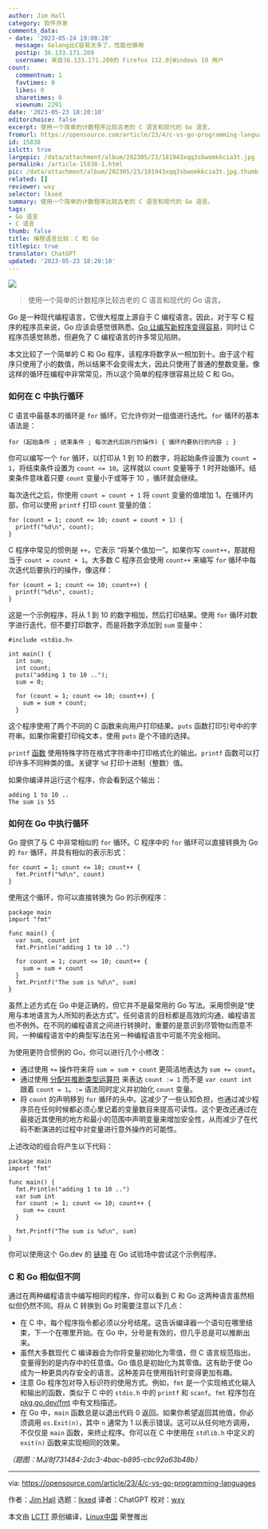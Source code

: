 ```yaml
---
author: Jim Hall
category: 软件开发
comments_data:
- date: '2023-05-24 19:08:28'
  message: Golang比C容易太多了，性能也够用
  postip: 36.133.171.209
  username: 来自36.133.171.209的 Firefox 112.0|Windows 10 用户
count:
  commentnum: 1
  favtimes: 0
  likes: 0
  sharetimes: 0
  viewnum: 2291
date: '2023-05-23 18:20:10'
editorchoice: false
excerpt: 使用一个简单的计数程序比较古老的 C 语言和现代的 Go 语言。
fromurl: https://opensource.com/article/23/4/c-vs-go-programming-languages
id: 15838
islctt: true
largepic: /data/attachment/album/202305/23/181943xqq3sbwomkkcia3t.jpg
permalink: /article-15838-1.html
pic: /data/attachment/album/202305/23/181943xqq3sbwomkkcia3t.jpg.thumb.jpg
related: []
reviewer: wxy
selector: lkxed
summary: 使用一个简单的计数程序比较古老的 C 语言和现代的 Go 语言。
tags:
- Go 语言
- C 语言
thumb: false
title: 编程语言比较：C 和 Go
titlepic: true
translator: ChatGPT
updated: '2023-05-23 18:20:10'
---
```


![](/data/attachment/album/202305/23/181943xqq3sbwomkkcia3t.jpg)



> 
> 使用一个简单的计数程序比较古老的 C 语言和现代的 Go 语言。
> 
> 
> 


Go 是一种现代编程语言，它很大程度上源自于 C 编程语言。因此，对于写 C 程序的程序员来说，Go 应该会感觉很熟悉。[Go 让编写新程序变得容易](https://opensource.com/article/17/6/getting-started-go)，同时让 C 程序员感觉熟悉，但避免了 C 编程语言的许多常见陷阱。


本文比较了一个简单的 C 和 Go 程序，该程序将数字从一相加到十。由于这个程序只使用了小的数值，所以结果不会变得太大，因此只使用了普通的整数变量。像这样的循环在编程中非常常见，所以这个简单的程序很容易比较 C 和 Go。


### 如何在 C 中执行循环


C 语言中最基本的循环是 `for` 循环，它允许你对一组值进行迭代。`for` 循环的基本语法是：



```
for (起始条件 ; 结束条件 ; 每次迭代后执行的操作) { 循环内要执行的内容 ; }

```

你可以编写一个 `for` 循环，以打印从 1 到 10 的数字，将起始条件设置为 `count = 1`，将结束条件设置为 `count <= 10`。这样就以 `count` 变量等于 1 时开始循环。结束条件意味着只要 `count` 变量小于或等于 10 ，循环就会继续。


每次迭代之后，你使用 `count = count + 1` 将 `count` 变量的值增加 1。在循环内部，你可以使用 `printf` 打印 `count` 变量的值：



```
for (count = 1; count <= 10; count = count + 1) {
  printf("%d\n", count);
}

```

C 程序中常见的惯例是 `++`，它表示 “将某个值加一”。如果你写 `count++`，那就相当于 `count = count + 1`。大多数 C 程序员会使用 `count++` 来编写 `for` 循环中每次迭代后要执行的操作，像这样：



```
for (count = 1; count <= 10; count++) {
  printf("%d\n", count);
}

```

这是一个示例程序，将从 1 到 10 的数字相加，然后打印结果。使用 `for` 循环对数字进行迭代，但不要打印数字，而是将数字添加到 `sum` 变量中：



```
#include <stdio.h>

int main() {
  int sum;
  int count;
  puts("adding 1 to 10 ..");
  sum = 0;

  for (count = 1; count <= 10; count++) {
    sum = sum + count;
  }

```

这个程序使用了两个不同的 C 函数来向用户打印结果。`puts` 函数打印引号中的字符串。如果你需要打印纯文本，使用 `puts` 是个不错的选择。


`printf` [函数](https://www.redhat.com/sysadmin/command-basics-printf?intcmp=7013a000002qLH8AAM) 使用特殊字符在格式字符串中打印格式化的输出。`printf` 函数可以打印许多不同种类的值。关键字 `%d` 打印十进制（整数）值。


如果你编译并运行这个程序，你会看到这个输出：



```
adding 1 to 10 ..
The sum is 55

```

### 如何在 Go 中执行循环


Go 提供了与 C 中非常相似的 `for` 循环。C 程序中的 `for` 循环可以直接转换为 Go 的 `for` 循环，并具有相似的表示形式：



```
for count = 1; count <= 10; count++ {
  fmt.Printf("%d\n", count)
}

```

使用这个循环，你可以直接转换为 Go 的示例程序：



```
package main
import "fmt"

func main() {
  var sum, count int
  fmt.Println("adding 1 to 10 ..")

  for count = 1; count <= 10; count++ {
    sum = sum + count
  }
  fmt.Printf("The sum is %d\n", sum)
}

```

虽然上述方式在 Go 中是正确的，但它并不是最常用的 Go 写法。采用惯例是“使用与本地语言为人所知的表达方式”。任何语言的目标都是高效的沟通，编程语言也不例外。在不同的编程语言之间进行转换时，重要的是意识到尽管物似而意不同，一种编程语言中的典型写法在另一种编程语言中可能不完全相同。


为使用更符合惯例的 Go，你可以进行几个小修改：


* 通过使用 `+=` 操作符来将 `sum = sum + count` 更简洁地表达为 `sum += count`。
* 通过使用 [分配并推断类型运算符](https://go.dev/ref/spec#Short_variable_declarations) 来表达 `count := 1` 而不是 `var count int` 跟着 `count = 1`。`:=` 语法同时定义并初始化 `count` 变量。
* 将 `count` 的声明移到 `for` 循环的头中。这减少了一些认知负担，也通过减少程序员在任何时候都必须心里记着的变量数目来提高可读性。这个更改还通过在最接近其使用的地方和最小的范围中声明变量来增加安全性，从而减少了在代码不断演进的过程中对变量进行意外操作的可能性。


上述改动的组合将产生以下代码：



```
package main
import "fmt"

func main() {
  fmt.Println("adding 1 to 10 ..")
  var sum int
  for count := 1; count <= 10; count++ {
    sum += count
  }

  fmt.Printf("The sum is %d\n", sum)
}

```

你可以使用这个 Go.dev 的 [链接](https://go.dev/play/p/pt5mfRDR0rh) 在 Go 试验场中尝试这个示例程序。


### C 和 Go 相似但不同


通过在两种编程语言中编写相同的程序，你可以看到 C 和 Go 这两种语言虽然相似但仍然不同。将从 C 转换到 Go 时需要注意以下几点：


* 在 C 中，每个程序指令都必须以分号结尾。这告诉编译器一个语句在哪里结束，下一个在哪里开始。在 Go 中，分号是有效的，但几乎总是可以推断出来。
* 虽然大多数现代 C 编译器会为你将变量初始化为零值，但 C 语言规范指出，变量得到的是内存中的任意值。Go 值总是初始化为其零值。这有助于使 Go 成为一种更具内存安全的语言。这种差异在使用指针时变得更加有趣。
* 注意 Go 程序包对导入标识符的使用方式。例如，`fmt` 是一个实现格式化输入和输出的函数，类似于 C 中的 `stdio.h` 中的 `printf` 和 `scanf`。`fmt` 程序包在 [pkg.go.dev/fmt](https://pkg.go.dev/fmt) 中有文档描述。
* 在 Go 中，`main` 函数总是以退出代码 0 返回。如果你希望返回其他值，你必须调用 `os.Exit(n)`，其中 `n` 通常为 1 以表示错误。这可以从任何地方调用，不仅仅是 `main` 函数，来终止程序。你可以在 C 中使用在 `stdlib.h` 中定义的 `exit(n)` 函数来实现相同的效果。


*（题图：MJ/8f731484-2dc3-4bac-b895-cbc92a63b48b）*




---


via: <https://opensource.com/article/23/4/c-vs-go-programming-languages>


作者：[Jim Hall](https://opensource.com/users/jim-hall) 选题：[lkxed](https://github.com/lkxed/) 译者：ChatGPT 校对：[wxy](https://github.com/wxy)


本文由 [LCTT](https://github.com/LCTT/TranslateProject) 原创编译，[Linux中国](https://linux.cn/) 荣誉推出